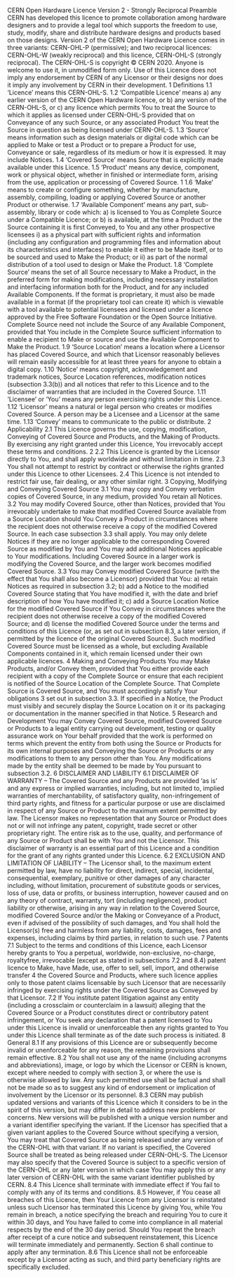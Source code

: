 CERN Open Hardware Licence Version 2 -
Strongly Reciprocal
Preamble
CERN has developed this licence to promote collaboration among hardware designers and to provide a legal tool which supports the freedom to use, study,
modify, share and distribute hardware designs and products based on those
designs. Version 2 of the CERN Open Hardware Licence comes in three variants: CERN-OHL-P (permissive); and two reciprocal licences: CERN-OHL-W
(weakly reciprocal) and this licence, CERN-OHL-S (strongly reciprocal).
The CERN-OHL-S is copyright © CERN 2020. Anyone is welcome to use
it, in unmodified form only.
Use of this Licence does not imply any endorsement by CERN of any Licensor or their designs nor does it imply any involvement by CERN in their
development.
1 Definitions
1.1 ‘Licence’ means this CERN-OHL-S.
1.2 ‘Compatible Licence’ means
a) any earlier version of the CERN Open Hardware licence, or
b) any version of the CERN-OHL-S, or
c) any licence which permits You to treat the Source to which it applies as licensed under CERN-OHL-S provided that on Conveyance
of any such Source, or any associated Product You treat the Source
in question as being licensed under CERN-OHL-S.
1.3 ‘Source’ means information such as design materials or digital code which
can be applied to Make or test a Product or to prepare a Product for use,
Conveyance or sale, regardless of its medium or how it is expressed. It
may include Notices.
1.4 ‘Covered Source’ means Source that is explicitly made available under this
Licence.
1.5 ‘Product’ means any device, component, work or physical object, whether
in finished or intermediate form, arising from the use, application or processing of Covered Source.
1
1.6 ‘Make’ means to create or configure something, whether by manufacture,
assembly, compiling, loading or applying Covered Source or another Product or otherwise.
1.7 ‘Available Component’ means any part, sub-assembly, library or code
which:
a) is licensed to You as Complete Source under a Compatible Licence;
or
b) is available, at the time a Product or the Source containing it is first
Conveyed, to You and any other prospective licensees
i) as a physical part with sufficient rights and information (including any configuration and programming files and information
about its characteristics and interfaces) to enable it either to be
Made itself, or to be sourced and used to Make the Product; or
ii) as part of the normal distribution of a tool used to design or
Make the Product.
1.8 ‘Complete Source’ means the set of all Source necessary to Make a Product, in the preferred form for making modifications, including necessary
installation and interfacing information both for the Product, and for any
included Available Components. If the format is proprietary, it must also
be made available in a format (if the proprietary tool can create it) which
is viewable with a tool available to potential licensees and licensed under
a licence approved by the Free Software Foundation or the Open Source
Initiative. Complete Source need not include the Source of any Available
Component, provided that You include in the Complete Source sufficient
information to enable a recipient to Make or source and use the Available
Component to Make the Product.
1.9 ‘Source Location’ means a location where a Licensor has placed Covered
Source, and which that Licensor reasonably believes will remain easily
accessible for at least three years for anyone to obtain a digital copy.
1.10 ‘Notice’ means copyright, acknowledgement and trademark notices, Source
Location references, modification notices (subsection 3.3(b)) and all notices that refer to this Licence and to the disclaimer of warranties that are
included in the Covered Source.
1.11 ‘Licensee’ or ‘You’ means any person exercising rights under this Licence.
1.12 ‘Licensor’ means a natural or legal person who creates or modifies Covered
Source. A person may be a Licensee and a Licensor at the same time.
1.13 ‘Convey’ means to communicate to the public or distribute.
2 Applicability
2.1 This Licence governs the use, copying, modification, Conveying of Covered
Source and Products, and the Making of Products. By exercising any
right granted under this Licence, You irrevocably accept these terms and
conditions.
2
2.2 This Licence is granted by the Licensor directly to You, and shall apply
worldwide and without limitation in time.
2.3 You shall not attempt to restrict by contract or otherwise the rights
granted under this Licence to other Licensees.
2.4 This Licence is not intended to restrict fair use, fair dealing, or any other
similar right.
3 Copying, Modifying and Conveying Covered
Source
3.1 You may copy and Convey verbatim copies of Covered Source, in any
medium, provided You retain all Notices.
3.2 You may modify Covered Source, other than Notices, provided that You
irrevocably undertake to make that modified Covered Source available
from a Source Location should You Convey a Product in circumstances
where the recipient does not otherwise receive a copy of the modified
Covered Source. In each case subsection 3.3 shall apply.
You may only delete Notices if they are no longer applicable to the corresponding Covered Source as modified by You and You may add additional
Notices applicable to Your modifications. Including Covered Source in a
larger work is modifying the Covered Source, and the larger work becomes
modified Covered Source.
3.3 You may Convey modified Covered Source (with the effect that You shall
also become a Licensor) provided that You:
a) retain Notices as required in subsection 3.2;
b) add a Notice to the modified Covered Source stating that You have
modified it, with the date and brief description of how You have
modified it;
c) add a Source Location Notice for the modified Covered Source if
You Convey in circumstances where the recipient does not otherwise
receive a copy of the modified Covered Source; and
d) license the modified Covered Source under the terms and conditions
of this Licence (or, as set out in subsection 8.3, a later version, if permitted by the licence of the original Covered Source). Such modified
Covered Source must be licensed as a whole, but excluding Available
Components contained in it, which remain licensed under their own
applicable licences.
4 Making and Conveying Products
You may Make Products, and/or Convey them, provided that You either provide
each recipient with a copy of the Complete Source or ensure that each recipient
is notified of the Source Location of the Complete Source. That Complete
Source is Covered Source, and You must accordingly satisfy Your obligations
3
set out in subsection 3.3. If specified in a Notice, the Product must visibly and
securely display the Source Location on it or its packaging or documentation in
the manner specified in that Notice.
5 Research and Development
You may Convey Covered Source, modified Covered Source or Products to a
legal entity carrying out development, testing or quality assurance work on
Your behalf provided that the work is performed on terms which prevent the
entity from both using the Source or Products for its own internal purposes and
Conveying the Source or Products or any modifications to them to any person
other than You. Any modifications made by the entity shall be deemed to be
made by You pursuant to subsection 3.2.
6 DISCLAIMER AND LIABILITY
6.1 DISCLAIMER OF WARRANTY – The Covered Source and any Products are provided ‘as is’ and any express or implied warranties, including,
but not limited to, implied warranties of merchantability, of satisfactory
quality, non-infringement of third party rights, and fitness for a particular
purpose or use are disclaimed in respect of any Source or Product to the
maximum extent permitted by law. The Licensor makes no representation that any Source or Product does not or will not infringe any patent,
copyright, trade secret or other proprietary right. The entire risk as to
the use, quality, and performance of any Source or Product shall be with
You and not the Licensor. This disclaimer of warranty is an essential part
of this Licence and a condition for the grant of any rights granted under
this Licence.
6.2 EXCLUSION AND LIMITATION OF LIABILITY – The Licensor shall,
to the maximum extent permitted by law, have no liability for direct,
indirect, special, incidental, consequential, exemplary, punitive or other
damages of any character including, without limitation, procurement of
substitute goods or services, loss of use, data or profits, or business interruption, however caused and on any theory of contract, warranty, tort
(including negligence), product liability or otherwise, arising in any way
in relation to the Covered Source, modified Covered Source and/or the
Making or Conveyance of a Product, even if advised of the possibility of
such damages, and You shall hold the Licensor(s) free and harmless from
any liability, costs, damages, fees and expenses, including claims by third
parties, in relation to such use.
7 Patents
7.1 Subject to the terms and conditions of this Licence, each Licensor hereby
grants to You a perpetual, worldwide, non-exclusive, no-charge, royaltyfree, irrevocable (except as stated in subsections 7.2 and 8.4) patent licence
to Make, have Made, use, offer to sell, sell, import, and otherwise transfer
4
the Covered Source and Products, where such licence applies only to those
patent claims licensable by such Licensor that are necessarily infringed by
exercising rights under the Covered Source as Conveyed by that Licensor.
7.2 If You institute patent litigation against any entity (including a crossclaim or counterclaim in a lawsuit) alleging that the Covered Source or
a Product constitutes direct or contributory patent infringement, or You
seek any declaration that a patent licensed to You under this Licence is
invalid or unenforceable then any rights granted to You under this Licence
shall terminate as of the date such process is initiated.
8 General
8.1 If any provisions of this Licence are or subsequently become invalid or unenforceable for any reason, the remaining provisions shall remain effective.
8.2 You shall not use any of the name (including acronyms and abbreviations),
image, or logo by which the Licensor or CERN is known, except where
needed to comply with section 3, or where the use is otherwise allowed by
law. Any such permitted use shall be factual and shall not be made so as
to suggest any kind of endorsement or implication of involvement by the
Licensor or its personnel.
8.3 CERN may publish updated versions and variants of this Licence which
it considers to be in the spirit of this version, but may differ in detail to
address new problems or concerns. New versions will be published with
a unique version number and a variant identifier specifying the variant.
If the Licensor has specified that a given variant applies to the Covered
Source without specifying a version, You may treat that Covered Source
as being released under any version of the CERN-OHL with that variant.
If no variant is specified, the Covered Source shall be treated as being
released under CERN-OHL-S. The Licensor may also specify that the
Covered Source is subject to a specific version of the CERN-OHL or any
later version in which case You may apply this or any later version of
CERN-OHL with the same variant identifier published by CERN.
8.4 This Licence shall terminate with immediate effect if You fail to comply
with any of its terms and conditions.
8.5 However, if You cease all breaches of this Licence, then Your Licence from
any Licensor is reinstated unless such Licensor has terminated this Licence
by giving You, while You remain in breach, a notice specifying the breach
and requiring You to cure it within 30 days, and You have failed to come
into compliance in all material respects by the end of the 30 day period.
Should You repeat the breach after receipt of a cure notice and subsequent
reinstatement, this Licence will terminate immediately and permanently.
Section 6 shall continue to apply after any termination.
8.6 This Licence shall not be enforceable except by a Licensor acting as such,
and third party beneficiary rights are specifically excluded.
